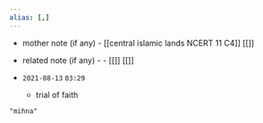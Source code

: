 ```yaml
---
alias: [,]
---
```

- mother note (if any)
		- [[central islamic lands NCERT 11 C4]] [[]]
- related note (if any) -
		- [[]] [[]]


- `2021-08-13`  `03:29`
	- trial of faith

```query
"mihna"
```
